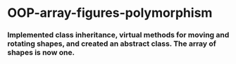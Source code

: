 # OOP-array-figures-polymorphism
### Implemented class inheritance, virtual methods for moving and rotating shapes, and created an abstract class. The array of shapes is now one.
